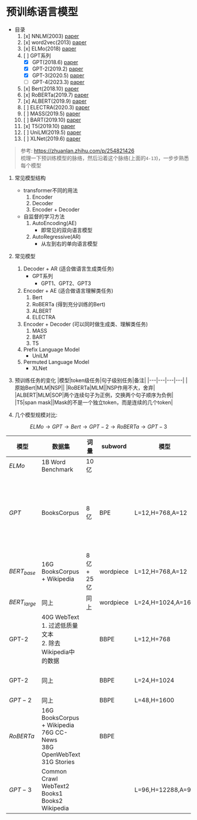 # 预训练语言模型

- 目录
    1. [x] NNLM(2003) [paper](https://www.jmlr.org/papers/volume3/bengio03a/bengio03a.pdf)
    2. [x] word2vec(2013) [paper](https://arxiv.org/abs/1310.4546v1)
    3. [x] ELMo(2018) [paper](https://arxiv.org/abs/1802.05365v2)
    4. [ ] GPT系列
        - [x] GPT(2018.6) [paper](https://s3-us-west-2.amazonaws.com/openai-assets/research-covers/language-unsupervised/language_understanding_paper.pdf)
        - [x] GPT-2(2019.2) [paper](https://d4mucfpksywv.cloudfront.net/better-language-models/language-models.pdf)
        - [x] GPT-3(2020.5) [paper](https://arxiv.org/abs/2005.14165v4)
        - [ ] GPT-4(2023.3) [paper](https://arxiv.org/abs/2303.08774v3)
    5. [x] Bert(2018.10) [paper](https://arxiv.org/abs/1810.04805v2)
    6. [x] RoBERTa(2019.7) [paper](https://arxiv.org/abs/1907.11692v1)
    7. [x] ALBERT(2019.9) [paper](https://arxiv.org/abs/1909.11942v6)
    8. [ ] ELECTRA(2020.3) [paper](https://arxiv.org/abs/2003.10555v1)
    9. [ ] MASS(2019.5) [paper](https://arxiv.org/abs/1905.02450v5)
    10. [ ] BART(2019.10) [paper](https://arxiv.org/abs/1910.13461v1)
    11. [x] T5(2019.10) [paper](https://arxiv.org/abs/1910.10683v4)
    12. [ ] UniLM(2019.5) [paper](https://arxiv.org/abs/1905.03197v3)
    13. [ ] XLNet(2019.6) [paper](https://arxiv.org/abs/1906.08237v2)


> 参考: https://zhuanlan.zhihu.com/p/254821426  
> 梳理一下预训练模型的脉络，然后沿着这个脉络(上面的`4-13`)，一步步熟悉每个模型

1. 常见模型结构
    - transformer不同的用法
        1. Encoder
        2. Decoder
        3. Encoder + Decoder
    - 自监督的学习方法
        1. AutoEncoding(AE)
            - 即常见的双向语言模型
        2. AutoRegressive(AR)
            - 从左到右的单向语言模型

2. 常见模型
    1. Decoder + AR (适合做语言生成类任务)
        - GPT系列
            - GPT1、GPT2、GPT3
    2. Encoder + AE (适合做语言理解类任务)
        1. Bert
        2. RoBERTa (得到充分训练的Bert)
        3. ALBERT
        4. ELECTRA
    3. Encoder + Decoder (可以同时做生成类、理解类任务)
        1. MASS
        2. BART
        3. T5
    4. Prefix Language Model
        - UniLM
    5. Permuted Language Model
        - XLNet

3. 预训练任务的变化
    |模型|token级任务|句子级别任务|备注|
    |---|---|---|---|
    |原始Bert|MLM|NSP||
    |RoBERTa|MLM||NSP作用不大，舍弃|
    |ALBERT|MLM|SOP|两个连续句子为正例，交换两个句子顺序为负例|
    |T5|span mask||Mask的不是一个独立token，而是连续的几个token|

4. 几个模型规模对比:

$$ ELMo \longrightarrow GPT \longrightarrow Bert \longrightarrow GPT-2 \longrightarrow RoBERTa \longrightarrow GPT-3 $$

|模型|数据集|词量|subword|模型|参数量|备注|
|---|---|---|---|---|---|---|
|$ELMo$|1B Word Benchmark|10亿|||90M||
|$GPT$|BooksCorpus|8亿|BPE|L=12,H=768,A=12|110M|`Word Benchmark`中句子顺序随机打乱，无法建模句子之间的依赖关系，弃用|
|$BERT_{base}$|16G BooksCorpus + Wikipedia|8亿 + 25亿|wordpiece|L=12,H=768,A=12|110M|为了跟`GPT-1`做对比|
|$BERT_{large}$|同上|同上|wordpiece|L=24,H=1024,A=16|340M||
|GPT-2|40G WebText <br> 1. 过滤低质量文本<br> 2. 除去Wikipedia中的数据||BBPE|L=12,H=768|117M|为了跟`GPT-1`做对比|
|GPT-2|同上||BBPE|L=24,H=1024|345M|为了跟`Bert`做对比|
|$GPT-2$|同上||BBPE|L=48,H=1600|1542M||
|$RoBERTa$|16G BooksCorpus + Wikipedia <br> 76G CC-News <br> 38G OpenWebText <br> 31G Stories||BBPE||||
|$GPT-3$|Common Crawl <br> WebText2 <br> Books1 <br> Books2 <br> Wikipedia|||L=96,H=12288,A=96|175B||